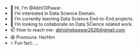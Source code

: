- 👋 Hi, I’m @Abhi13Pawar.
- 👀 I’m interested in Data Science Domain.
- 🌱 I’m currently learning Data Science End-to-End projects.
- 💞️ I’m looking to collaborate on Data SCience related work.
- 📫 How to reach me- abhishekpawar2626@gmail.com
- 😄 Pronouns: He/Him
- ⚡ Fun fact: ...

<!---
Abhi13Pawar/Abhi13Pawar is a ✨ special ✨ repository because its `README.md` (this file) appears on your GitHub profile.
You can click the Preview link to take a look at your changes.
--->
